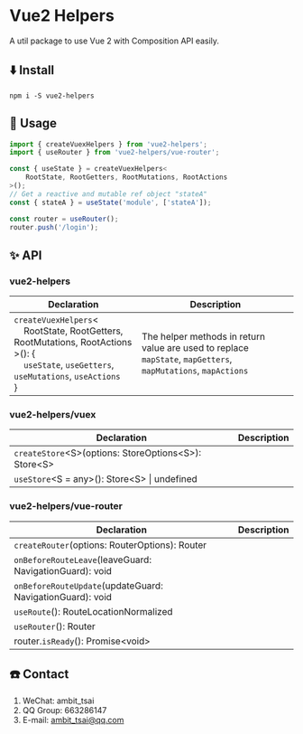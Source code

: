 # Vue2 Helpers
A util package to use Vue 2 with Composition API easily.


## ⬇️ Install
```
npm i -S vue2-helpers
```

## 📃 Usage
```javascript
import { createVuexHelpers } from 'vue2-helpers';
import { useRouter } from 'vue2-helpers/vue-router';

const { useState } = createVuexHelpers<
    RootState, RootGetters, RootMutations, RootActions
>();
// Get a reactive and mutable ref object "stateA"
const { stateA } = useState('module', ['stateA']);

const router = useRouter();
router.push('/login');
```


## ✨ API
### vue2-helpers
|Declaration|Description|
|-|-|
|`createVuexHelpers`&lt;<br>&nbsp;&nbsp;&nbsp;&nbsp;RootState, RootGetters, RootMutations, RootActions<br>&gt;(): {<br>&nbsp;&nbsp;&nbsp;&nbsp;`useState`, `useGetters`, `useMutations`, `useActions`<br>}|The helper methods in return value are used to replace `mapState`, `mapGetters`, `mapMutations`, `mapActions`|

### vue2-helpers/vuex
|Declaration|Description|
|-|-|
|`createStore`&lt;S&gt;(options: StoreOptions&lt;S&gt;): Store&lt;S&gt;||
|`useStore`&lt;S = any&gt;(): Store&lt;S&gt; \| undefined||

### vue2-helpers/vue-router
|Declaration|Description|
|-|-|
|`createRouter`(options: RouterOptions): Router||
|`onBeforeRouteLeave`(leaveGuard: NavigationGuard): void||
|`onBeforeRouteUpdate`(updateGuard: NavigationGuard): void||
|`useRoute`(): RouteLocationNormalized||
|`useRouter`(): Router||
|router.`isReady`(): Promise\<void\>||


## ☎️ Contact
1. WeChat: ambit_tsai
1. QQ Group: 663286147
1. E-mail: ambit_tsai@qq.com
